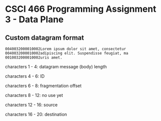 # CSCI 466 Programming Assignment 3 - Data Plane

## Custom datagram format

```
0040032000010002Lorem ipsum dolor sit amet, consectetur 
0040032000010002adipiscing elit. Suspendisse feugiat, ma
0010032000010002uris amet.
```

characters 1 - 4:   datagram message (body) length

characters 4 - 6:   ID

characters 6 - 8:   fragmentation offset

characters 8 - 12:  no use yet

characters 12 - 16: source

characters 16 - 20: destination


